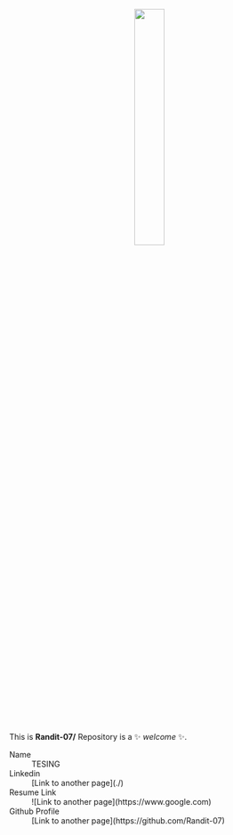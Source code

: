 <!--## Hi there 👋-->


<p align="center" width="100%">
    <img width="33%" src="https://github.com/user-attachments/assets/a7f54f34-8be44844-a3e5-3efafeed10f5"> 
</p>

This is **Randit-07/** Repository is a ✨ _welcome_ ✨.

<dl>
<dt>Name</dt>
<dd>TESING </dd>
<dt>Linkedin</dt>
<dd>[Link to another page](./)</dd>
<dt>Resume Link</dt>
<dd>![Link to another page](https://www.google.com)</dd>
<dt>Github Profile</dt>
<dd>[Link to another page](https://github.com/Randit-07)</dd>
</dl>


